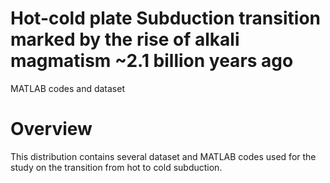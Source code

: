 # Hot-cold plate Subduction transition marked by the rise of alkali magmatism ~2.1 billion years ago
MATLAB codes and dataset
# Overview
This distribution contains several dataset and MATLAB codes used for the study on the transition from hot to cold subduction. 
